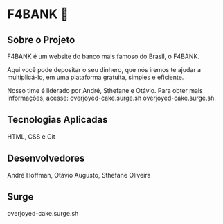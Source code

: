 # F4BANK 🏦

## Sobre o Projeto
F4BANK é um website do banco mais famoso do Brasil, o F4BANK.

Aqui você pode depositar o seu dinhero, que nós iremos te ajudar a multiplicá-lo, em uma plataforma gratuita, simples e eficiente.

Nosso time é liderado por André, Sthefane e Otávio. Para obter mais informações, acesse: overjoyed-cake.surge.sh
overjoyed-cake.surge.sh.

## Tecnologias Aplicadas
HTML, CSS e Git

## Desenvolvedores
André Hoffman, Otávio Augusto, Sthefane Oliveira 

## Surge
overjoyed-cake.surge.sh
